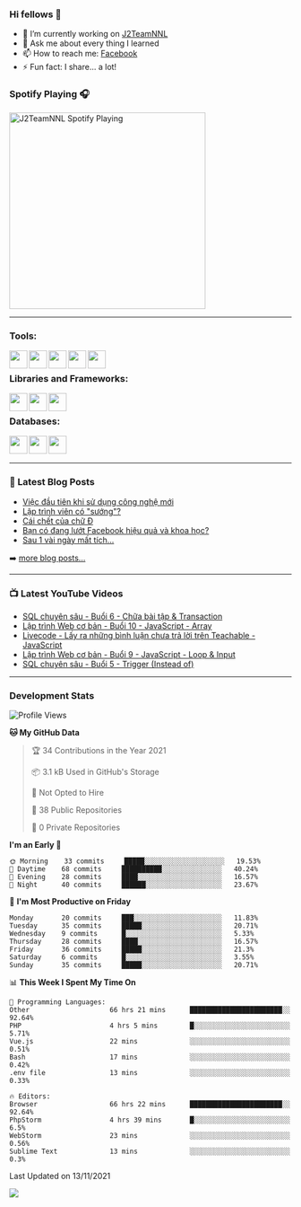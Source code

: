 ### Hi fellows 👋

- 🔭 I’m currently working on [J2TeamNNL]
- 💬 Ask me about every thing I learned
- 📫 How to reach me: [Facebook]
- ⚡ Fun fact: I share... a lot!


### Spotify Playing 🎧
[<img src="https://spotify-playing-git-master.j2teamnnl.vercel.app/api/spotify-playing" alt="J2TeamNNL Spotify Playing" width="350" />](https://open.spotify.com/user/31ghget3jspvgpjwbv5pcwli3smab)

---

### Tools:
<img align='left' height="32" width="32" src="https://cdn.jsdelivr.net/npm/simple-icons@4.8.0/icons/sublimetext.svg" />
<img align='left' height="32" width="32" src="https://cdn.jsdelivr.net/npm/simple-icons@4.8.0/icons/phpstorm.svg" />
<img align='left' height="32" width="32" src="https://cdn.jsdelivr.net/npm/simple-icons@4.8.0/icons/xampp.svg" />
<img align='left' height="32" width="32" src="https://cdn.jsdelivr.net/npm/simple-icons@4.8.0/icons/laragon.svg" />
<img align='left' height="32" width="32" src="https://cdn.jsdelivr.net/npm/simple-icons@4.8.0/icons/docker.svg" />
<br>

### Libraries and Frameworks:
<img align='left' height="32" width="32" src="https://cdn.jsdelivr.net/npm/simple-icons@4.8.0/icons/jquery.svg" />
<img align='left' height="32" width="32" src="https://cdn.jsdelivr.net/npm/simple-icons@4.8.0/icons/laravel.svg" />
<img align='left' height="32" width="32" src="https://cdn.jsdelivr.net/npm/simple-icons@4.8.0/icons/nuxt-dot-js.svg" />
<br>

### Databases:
<img align='left' height="32" width="32" src="https://cdn.jsdelivr.net/npm/simple-icons@4.8.0/icons/mysql.svg" />
<img align='left' height="32" width="32" src="https://cdn.jsdelivr.net/npm/simple-icons@4.8.0/icons/postgresql.svg" />
<img align='left' height="32" width="32" src="https://cdn.jsdelivr.net/npm/simple-icons@4.8.0/icons/elasticsearch.svg" />

<br>
<br>

---

### 📕 Latest Blog Posts
<!-- BLOG-POST-LIST:START -->
- [Việc đầu tiên khi sử dụng công nghệ mới](https://j2teamnnl.blogspot.com/2020/07/viec-au-tien-khi-su-dung-cong-nghe-moi.html)
- [Lập trình viên có &quot;sướng&quot;?](https://j2teamnnl.blogspot.com/2020/03/lap-trinh-vien-co.html)
- [Cái chết của chữ Đ](https://j2teamnnl.blogspot.com/2020/01/cai-chet-cua-chu.html)
- [Bạn có đang lướt Facebook hiệu quả và khoa học?](https://j2teamnnl.blogspot.com/2019/08/ban-co-ang-luot-web-hieu-qua-va-khoa-hoc.html)
- [Sau 1 vài ngày mất tích...](https://j2teamnnl.blogspot.com/2019/08/sau-1-vai-ngay-mat-tich.html)
<!-- BLOG-POST-LIST:END -->
➡️ [more blog posts...](https://j2teamnnl.blogspot.com)

---

### 📺 Latest YouTube Videos
<!-- YOUTUBE:START -->
- [SQL chuyên sâu - Buổi 6 - Chữa bài tập &amp; Transaction](https://www.youtube.com/watch?v=xPllalzVL_4)
- [Lập trình Web cơ bản - Buổi 10 - JavaScript - Array](https://www.youtube.com/watch?v=KjHtFIR79XI)
- [Livecode - Lấy ra những bình luận chưa trả lời trên Teachable - JavaScript](https://www.youtube.com/watch?v=21sAAG9inYI)
- [Lập trình Web cơ bản - Buổi 9 - JavaScript - Loop &amp; Input](https://www.youtube.com/watch?v=9HG9MmtpE7Y)
- [SQL chuyên sâu - Buổi 5 - Trigger &lpar;Instead of&rpar;](https://www.youtube.com/watch?v=BRk36X7prK0)
<!-- YOUTUBE:END -->

---
### Development Stats
<!--START_SECTION:waka-->
![Profile Views](http://img.shields.io/badge/Profile%20Views-22-blue)

**🐱 My GitHub Data** 

> 🏆 34 Contributions in the Year 2021
 > 
> 📦 3.1 kB Used in GitHub's Storage 
 > 
> 🚫 Not Opted to Hire
 > 
> 📜 38 Public Repositories 
 > 
> 🔑 0 Private Repositories  
 > 
**I'm an Early 🐤** 

```text
🌞 Morning    33 commits     █████░░░░░░░░░░░░░░░░░░░░   19.53% 
🌆 Daytime    68 commits     ██████████░░░░░░░░░░░░░░░   40.24% 
🌃 Evening    28 commits     ████░░░░░░░░░░░░░░░░░░░░░   16.57% 
🌙 Night      40 commits     ██████░░░░░░░░░░░░░░░░░░░   23.67%

```
📅 **I'm Most Productive on Friday** 

```text
Monday       20 commits     ███░░░░░░░░░░░░░░░░░░░░░░   11.83% 
Tuesday      35 commits     █████░░░░░░░░░░░░░░░░░░░░   20.71% 
Wednesday    9 commits      █░░░░░░░░░░░░░░░░░░░░░░░░   5.33% 
Thursday     28 commits     ████░░░░░░░░░░░░░░░░░░░░░   16.57% 
Friday       36 commits     █████░░░░░░░░░░░░░░░░░░░░   21.3% 
Saturday     6 commits      █░░░░░░░░░░░░░░░░░░░░░░░░   3.55% 
Sunday       35 commits     █████░░░░░░░░░░░░░░░░░░░░   20.71%

```


📊 **This Week I Spent My Time On** 

```text
💬 Programming Languages: 
Other                    66 hrs 21 mins      ███████████████████████░░   92.64% 
PHP                      4 hrs 5 mins        █░░░░░░░░░░░░░░░░░░░░░░░░   5.71% 
Vue.js                   22 mins             ░░░░░░░░░░░░░░░░░░░░░░░░░   0.51% 
Bash                     17 mins             ░░░░░░░░░░░░░░░░░░░░░░░░░   0.42% 
.env file                13 mins             ░░░░░░░░░░░░░░░░░░░░░░░░░   0.33%

🔥 Editors: 
Browser                  66 hrs 22 mins      ███████████████████████░░   92.64% 
PhpStorm                 4 hrs 39 mins       █░░░░░░░░░░░░░░░░░░░░░░░░   6.5% 
WebStorm                 23 mins             ░░░░░░░░░░░░░░░░░░░░░░░░░   0.56% 
Sublime Text             13 mins             ░░░░░░░░░░░░░░░░░░░░░░░░░   0.3%

```


 Last Updated on 13/11/2021
<!--END_SECTION:waka-->

<img align="left" src="https://github-readme-stats-git-master.j2teamnnl.vercel.app/api?username=J2TeamNNL&show_icons=true&hide_border=true" />


[J2TeamNNL]: https://j2teamnnl.com/
[Facebook]: https://fb.me/j2teamnnl
